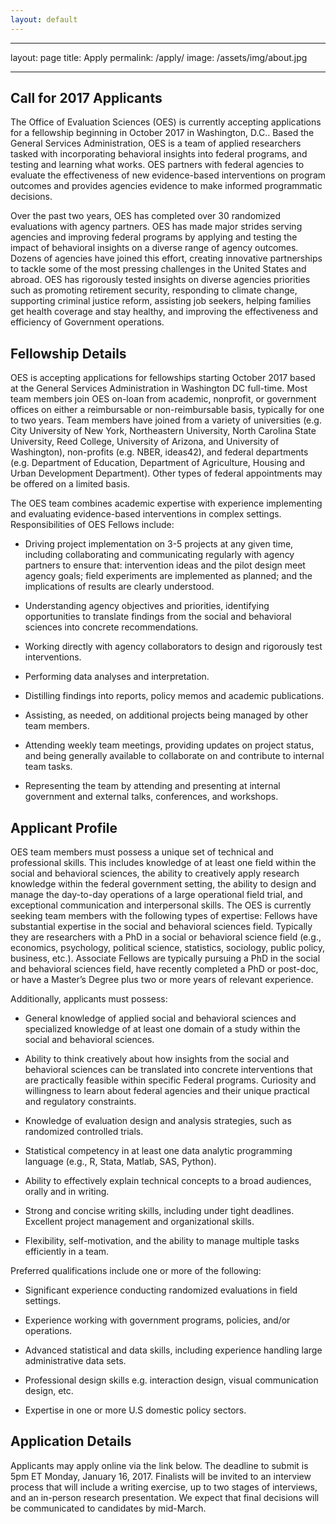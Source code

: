 ```yaml
---
layout: default
---
```


---

layout: page
title: Apply
permalink: /apply/
image: /assets/img/about.jpg

---

## Call for 2017 Applicants

The Office of Evaluation Sciences (OES) is currently accepting applications for a fellowship beginning in October 2017 in Washington, D.C.. Based the General Services Administration, OES is a team of applied researchers tasked with incorporating behavioral insights into federal programs, and testing and learning what works. OES partners with federal agencies to evaluate the effectiveness of new evidence-based interventions on program outcomes and  provides agencies evidence to make informed programmatic decisions.

Over the past two years, OES has completed over 30 randomized evaluations with agency partners. OES has made major strides serving agencies and improving federal programs by applying and testing the impact of behavioral insights on a diverse range of agency outcomes.  Dozens of agencies have joined this effort, creating innovative partnerships to tackle some of the most pressing challenges in the United States and abroad. OES has rigorously tested insights on diverse agencies priorities such as promoting retirement security, responding to climate change, supporting criminal justice reform, assisting job seekers, helping families get health coverage and stay healthy, and improving the effectiveness and efficiency of Government operations.

## Fellowship Details

OES is accepting applications for fellowships starting October 2017 based at the General Services Administration in Washington DC full-time. Most team members join OES on-loan from academic, nonprofit, or government offices on either a reimbursable or non-reimbursable basis, typically for one to two years. Team members have joined from a variety of universities (e.g. City University of New York, Northeastern University, North Carolina State University, Reed College, University of Arizona, and University of Washington), non-profits (e.g. NBER, ideas42), and federal departments (e.g. Department of Education, Department of Agriculture, Housing and Urban Development Department). Other types of federal appointments may be offered on a limited basis.

The OES team combines academic expertise with experience implementing and evaluating evidence-based interventions in complex settings. Responsibilities of OES Fellows include:

* Driving project implementation on 3-5 projects at any given time, including collaborating and communicating regularly with agency partners to ensure that: intervention ideas and the pilot design meet agency goals; field experiments are implemented as planned; and the implications of results are clearly understood.

* Understanding agency objectives and priorities, identifying opportunities to translate findings from the social and behavioral sciences into concrete recommendations.

* Working directly with agency collaborators to design and rigorously test interventions.

* Performing data analyses and interpretation.

* Distilling findings into reports, policy memos and academic publications.

* Assisting, as needed, on additional projects being managed by other team members.

* Attending weekly team meetings, providing updates on project status, and being generally available to collaborate on and contribute to internal team tasks.

* Representing the team by attending and presenting at internal government and external talks, conferences, and workshops.

## Applicant Profile

OES team members must possess a unique set of technical and professional skills. This includes knowledge of at least one field within the social and behavioral sciences, the ability to creatively apply research knowledge within the federal government setting, the ability to design and manage the day-to-day operations of a large operational field trial, and exceptional communication and interpersonal skills. The OES is currently seeking team members with the following types of expertise:
Fellows have substantial expertise in the social and behavioral sciences field. Typically they are researchers with a PhD in a social or behavioral science field (e.g., economics, psychology, political science, statistics, sociology, public policy, business, etc.).
Associate Fellows are typically pursuing a PhD in the social and behavioral sciences field, have recently completed a PhD or post-doc, or have a Master’s Degree plus two or more years of relevant experience.

Additionally, applicants must possess:

* General knowledge of applied social and behavioral sciences and specialized knowledge of at least one domain of a study within the social and behavioral sciences.

* Ability to think creatively about how insights from the social and behavioral sciences can be translated into concrete interventions that are practically feasible within specific Federal programs. Curiosity and willingness to learn about federal agencies and their unique practical and regulatory constraints.

* Knowledge of evaluation design and analysis strategies, such as randomized controlled trials.

* Statistical competency in at least one data analytic programming language (e.g., R, Stata, Matlab, SAS, Python).

* Ability to effectively explain technical concepts to a broad audiences, orally and in writing.

* Strong and concise writing skills, including under tight deadlines. Excellent project management and organizational skills.

* Flexibility, self-motivation, and the ability to manage multiple tasks efficiently in a team.

Preferred qualifications include one or more of the following:

* Significant experience conducting randomized evaluations in field settings.

* Experience working with government programs, policies, and/or operations.

* Advanced statistical and data skills, including experience handling large administrative data sets.

* Professional design skills e.g. interaction design, visual communication design, etc.

* Expertise in one or more U.S domestic policy sectors.

## Application Details

Applicants may apply online via the link below. The deadline to submit is 5pm ET Monday, January 16, 2017. Finalists will be invited to an interview process that will include a writing exercise, up to two stages of interviews, and an in-person research presentation. We expect that final decisions will be communicated to candidates by mid-March.